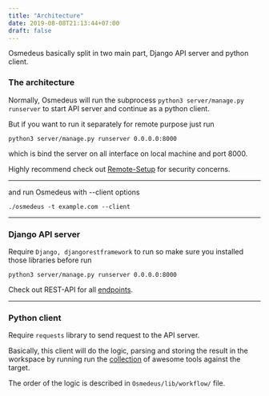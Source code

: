 ```yaml
---
title: "Architecture"
date: 2019-08-08T21:13:44+07:00
draft: false
---
```


Osmedeus basically split in two main part, Django API server and python client.

### The architecture
Normally, Osmedeus will run the subprocess `python3 server/manage.py runserver` to start API server and continue as a python client. 

But if you want to run it separately for remote purpose just run 

```
python3 server/manage.py runserver 0.0.0.0:8000
```

which is bind the server on all interface on local machine and port 8000.

Highly recommend check out [Remote-Setup](/installation/remote-setup/) for security concerns.

****

and run Osmedeus with --client options

```
./osmedeus -t example.com --client
```

------

### Django API server
Require `Django, djangorestframework` to run so make sure you installed those libraries before run 

`python3 server/manage.py runserver 0.0.0.0:8000` 

Check out REST-API for all [endpoints](https://documenter.getpostman.com/view/7482578/SVmpWgnE).

------


### Python client
Require `requests` library to send request to the API server.

Basically, this client will do the logic, parsing and storing the result in the workspace by running run the [collection](https://github.com/j3ssie/Osmedeus/blob/master/CREDITS.md) of awesome tools against the target.

The order of the logic is described in `Osmedeus/lib/workflow/` file.
